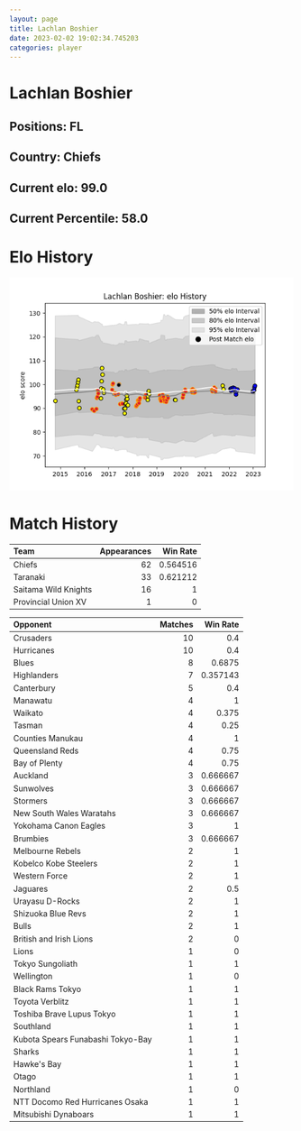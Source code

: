 ```yaml
---  
layout: page  
title: Lachlan Boshier  
date: 2023-02-02 19:02:34.745203  
categories: player  
---
```

# Lachlan Boshier

## Positions: FL

## Country: Chiefs

## Current elo: 99.0

## Current Percentile: 58.0

# Elo History


![elo history](history_LachlanBoshier.png)
# Match History


| Team                 |   Appearances |   Win Rate |
|:---------------------|--------------:|-----------:|
| Chiefs               |            62 |   0.564516 |
| Taranaki             |            33 |   0.621212 |
| Saitama Wild Knights |            16 |   1        |
| Provincial Union XV  |             1 |   0        |

| Opponent                          |   Matches |   Win Rate |
|:----------------------------------|----------:|-----------:|
| Crusaders                         |        10 |   0.4      |
| Hurricanes                        |        10 |   0.4      |
| Blues                             |         8 |   0.6875   |
| Highlanders                       |         7 |   0.357143 |
| Canterbury                        |         5 |   0.4      |
| Manawatu                          |         4 |   1        |
| Waikato                           |         4 |   0.375    |
| Tasman                            |         4 |   0.25     |
| Counties Manukau                  |         4 |   1        |
| Queensland Reds                   |         4 |   0.75     |
| Bay of Plenty                     |         4 |   0.75     |
| Auckland                          |         3 |   0.666667 |
| Sunwolves                         |         3 |   0.666667 |
| Stormers                          |         3 |   0.666667 |
| New South Wales Waratahs          |         3 |   0.666667 |
| Yokohama Canon Eagles             |         3 |   1        |
| Brumbies                          |         3 |   0.666667 |
| Melbourne Rebels                  |         2 |   1        |
| Kobelco Kobe Steelers             |         2 |   1        |
| Western Force                     |         2 |   1        |
| Jaguares                          |         2 |   0.5      |
| Urayasu D-Rocks                   |         2 |   1        |
| Shizuoka Blue Revs                |         2 |   1        |
| Bulls                             |         2 |   1        |
| British and Irish Lions           |         2 |   0        |
| Lions                             |         1 |   0        |
| Tokyo Sungoliath                  |         1 |   1        |
| Wellington                        |         1 |   0        |
| Black Rams Tokyo                  |         1 |   1        |
| Toyota Verblitz                   |         1 |   1        |
| Toshiba Brave Lupus Tokyo         |         1 |   1        |
| Southland                         |         1 |   1        |
| Kubota Spears Funabashi Tokyo-Bay |         1 |   1        |
| Sharks                            |         1 |   1        |
| Hawke's Bay                       |         1 |   1        |
| Otago                             |         1 |   1        |
| Northland                         |         1 |   0        |
| NTT Docomo Red Hurricanes Osaka   |         1 |   1        |
| Mitsubishi Dynaboars              |         1 |   1        |